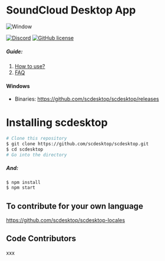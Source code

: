 # SoundCloud Desktop App
<img type="image/png" src="./source/assets/img/doc/Window.png" alt="Window"/>

[![Discord][tg-img]](tg-url)
[![GitHub license][license-img]](license-url)

##### Guide:
1. [How to use?](https://github.com/scdesktop/scdesktop/wiki/How-to-use)
2. [FAQ](https://github.com/scdesktop/scdesktop/wiki/FAQ)

#### Windows
- Binaries: <https://github.com/scdesktop/scdesktop/releases>

# Installing scdesktop
```sh
# Clone this repository
$ git clone https://github.com/scdesktop/scdesktop.git
$ cd scdesktop
# Go into the directory
```
##### And:
```sh
$ npm install
$ npm start
```

## To contribute for your own language
<https://github.com/scdesktop/scdesktop-locales>

## Code Contributors
xxx

[tg-img]: https://img.shields.io/badge/-Telegram-111314?style=for-the-badge&logo=telegram&logoColor=28A9E0
[tg-url]: https://t.me/scdesktop
[license-img]: https://img.shields.io/cocoapods/l/:spec
[license-url]: https://github.com/scdesktop/scdesktop/blob/master/LICENSE
